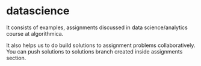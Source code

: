 # datascience
It consists of examples, assignments discussed in data science/analytics course at algorithmica.

It also helps us to do build solutions to assignment problems collaboratively. You can push solutions to solutions branch
created inside assignments section.
